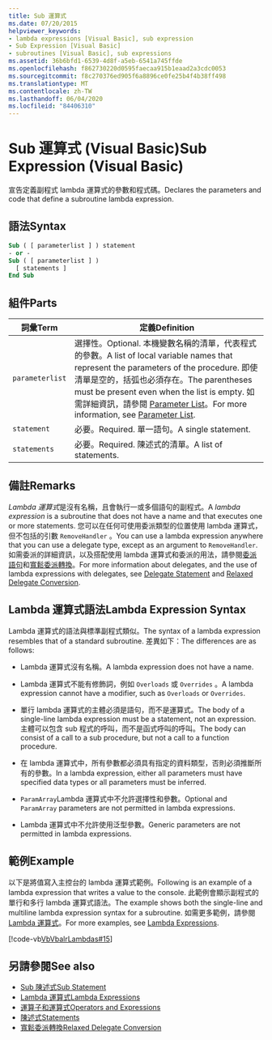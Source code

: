 ```yaml
---
title: Sub 運算式
ms.date: 07/20/2015
helpviewer_keywords:
- lambda expressions [Visual Basic], sub expression
- Sub Expression [Visual Basic]
- subroutines [Visual Basic], sub expressions
ms.assetid: 36b6bfd1-6539-4d8f-a5eb-6541a745ffde
ms.openlocfilehash: f862730220d0595faecaa915b1eaad2a3cdc0053
ms.sourcegitcommit: f8c270376ed905f6a8896ce0fe25b4f4b38ff498
ms.translationtype: MT
ms.contentlocale: zh-TW
ms.lasthandoff: 06/04/2020
ms.locfileid: "84406310"
---
```

# <a name="sub-expression-visual-basic"></a><span data-ttu-id="ad844-102">Sub 運算式 (Visual Basic)</span><span class="sxs-lookup"><span data-stu-id="ad844-102">Sub Expression (Visual Basic)</span></span>
<span data-ttu-id="ad844-103">宣告定義副程式 lambda 運算式的參數和程式碼。</span><span class="sxs-lookup"><span data-stu-id="ad844-103">Declares the parameters and code that define a subroutine lambda expression.</span></span>  
  
## <a name="syntax"></a><span data-ttu-id="ad844-104">語法</span><span class="sxs-lookup"><span data-stu-id="ad844-104">Syntax</span></span>  
  
```vb  
Sub ( [ parameterlist ] ) statement  
- or -  
Sub ( [ parameterlist ] )  
  [ statements ]  
End Sub  
```  
  
## <a name="parts"></a><span data-ttu-id="ad844-105">組件</span><span class="sxs-lookup"><span data-stu-id="ad844-105">Parts</span></span>  
  
|<span data-ttu-id="ad844-106">詞彙</span><span class="sxs-lookup"><span data-stu-id="ad844-106">Term</span></span>|<span data-ttu-id="ad844-107">定義</span><span class="sxs-lookup"><span data-stu-id="ad844-107">Definition</span></span>|  
|---|---|  
|`parameterlist`|<span data-ttu-id="ad844-108">選擇性。</span><span class="sxs-lookup"><span data-stu-id="ad844-108">Optional.</span></span> <span data-ttu-id="ad844-109">本機變數名稱的清單，代表程式的參數。</span><span class="sxs-lookup"><span data-stu-id="ad844-109">A list of local variable names that represent the parameters of the procedure.</span></span> <span data-ttu-id="ad844-110">即使清單是空的，括弧也必須存在。</span><span class="sxs-lookup"><span data-stu-id="ad844-110">The parentheses must be present even when the list is empty.</span></span> <span data-ttu-id="ad844-111">如需詳細資訊，請參閱 [Parameter List](../statements/parameter-list.md)。</span><span class="sxs-lookup"><span data-stu-id="ad844-111">For more information, see [Parameter List](../statements/parameter-list.md).</span></span>|  
|`statement`|<span data-ttu-id="ad844-112">必要。</span><span class="sxs-lookup"><span data-stu-id="ad844-112">Required.</span></span> <span data-ttu-id="ad844-113">單一語句。</span><span class="sxs-lookup"><span data-stu-id="ad844-113">A single statement.</span></span>|  
|`statements`|<span data-ttu-id="ad844-114">必要。</span><span class="sxs-lookup"><span data-stu-id="ad844-114">Required.</span></span> <span data-ttu-id="ad844-115">陳述式的清單。</span><span class="sxs-lookup"><span data-stu-id="ad844-115">A list of statements.</span></span>|  
  
## <a name="remarks"></a><span data-ttu-id="ad844-116">備註</span><span class="sxs-lookup"><span data-stu-id="ad844-116">Remarks</span></span>  
 <span data-ttu-id="ad844-117">*Lambda 運算式*是沒有名稱，且會執行一或多個語句的副程式。</span><span class="sxs-lookup"><span data-stu-id="ad844-117">A *lambda expression* is a subroutine that does not have a name and that executes one or more statements.</span></span> <span data-ttu-id="ad844-118">您可以在任何可使用委派類型的位置使用 lambda 運算式，但不包括的引數 `RemoveHandler` 。</span><span class="sxs-lookup"><span data-stu-id="ad844-118">You can use a lambda expression anywhere that you can use a delegate type, except as an argument to `RemoveHandler`.</span></span> <span data-ttu-id="ad844-119">如需委派的詳細資訊，以及搭配使用 lambda 運算式和委派的用法，請參閱[委派語句](../statements/delegate-statement.md)和[寬鬆委派轉換](../../programming-guide/language-features/delegates/relaxed-delegate-conversion.md)。</span><span class="sxs-lookup"><span data-stu-id="ad844-119">For more information about delegates, and the use of lambda expressions with delegates, see [Delegate Statement](../statements/delegate-statement.md) and [Relaxed Delegate Conversion](../../programming-guide/language-features/delegates/relaxed-delegate-conversion.md).</span></span>  
  
## <a name="lambda-expression-syntax"></a><span data-ttu-id="ad844-120">Lambda 運算式語法</span><span class="sxs-lookup"><span data-stu-id="ad844-120">Lambda Expression Syntax</span></span>  
 <span data-ttu-id="ad844-121">Lambda 運算式的語法與標準副程式類似。</span><span class="sxs-lookup"><span data-stu-id="ad844-121">The syntax of a lambda expression resembles that of a standard subroutine.</span></span> <span data-ttu-id="ad844-122">差異如下：</span><span class="sxs-lookup"><span data-stu-id="ad844-122">The differences are as follows:</span></span>  
  
- <span data-ttu-id="ad844-123">Lambda 運算式沒有名稱。</span><span class="sxs-lookup"><span data-stu-id="ad844-123">A lambda expression does not have a name.</span></span>  
  
- <span data-ttu-id="ad844-124">Lambda 運算式不能有修飾詞，例如 `Overloads` 或 `Overrides` 。</span><span class="sxs-lookup"><span data-stu-id="ad844-124">A lambda expression cannot have a modifier, such as `Overloads` or `Overrides`.</span></span>  
  
- <span data-ttu-id="ad844-125">單行 lambda 運算式的主體必須是語句，而不是運算式。</span><span class="sxs-lookup"><span data-stu-id="ad844-125">The body of a single-line lambda expression must be a statement, not an expression.</span></span> <span data-ttu-id="ad844-126">主體可以包含 sub 程式的呼叫，而不是函式呼叫的呼叫。</span><span class="sxs-lookup"><span data-stu-id="ad844-126">The body can consist of a call to a sub procedure, but not a call to a function procedure.</span></span>  
  
- <span data-ttu-id="ad844-127">在 lambda 運算式中，所有參數都必須具有指定的資料類型，否則必須推斷所有的參數。</span><span class="sxs-lookup"><span data-stu-id="ad844-127">In a lambda expression, either all parameters must have specified data types or all parameters must be inferred.</span></span>  
  
- <span data-ttu-id="ad844-128">`ParamArray`Lambda 運算式中不允許選擇性和參數。</span><span class="sxs-lookup"><span data-stu-id="ad844-128">Optional and `ParamArray` parameters are not permitted in lambda expressions.</span></span>  
  
- <span data-ttu-id="ad844-129">Lambda 運算式中不允許使用泛型參數。</span><span class="sxs-lookup"><span data-stu-id="ad844-129">Generic parameters are not permitted in lambda expressions.</span></span>  
  
## <a name="example"></a><span data-ttu-id="ad844-130">範例</span><span class="sxs-lookup"><span data-stu-id="ad844-130">Example</span></span>  
 <span data-ttu-id="ad844-131">以下是將值寫入主控台的 lambda 運算式範例。</span><span class="sxs-lookup"><span data-stu-id="ad844-131">Following is an example of a lambda expression that writes a value to the console.</span></span> <span data-ttu-id="ad844-132">此範例會顯示副程式的單行和多行 lambda 運算式語法。</span><span class="sxs-lookup"><span data-stu-id="ad844-132">The example shows both the single-line and multiline lambda expression syntax for a subroutine.</span></span> <span data-ttu-id="ad844-133">如需更多範例，請參閱[Lambda 運算式](../../programming-guide/language-features/procedures/lambda-expressions.md)。</span><span class="sxs-lookup"><span data-stu-id="ad844-133">For more examples, see [Lambda Expressions](../../programming-guide/language-features/procedures/lambda-expressions.md).</span></span>  
  
 [!code-vb[VbVbalrLambdas#15](~/samples/snippets/visualbasic/VS_Snippets_VBCSharp/VbVbalrLambdas/VB/Class1.vb#15)]  
  
## <a name="see-also"></a><span data-ttu-id="ad844-134">另請參閱</span><span class="sxs-lookup"><span data-stu-id="ad844-134">See also</span></span>

- [<span data-ttu-id="ad844-135">Sub 陳述式</span><span class="sxs-lookup"><span data-stu-id="ad844-135">Sub Statement</span></span>](../statements/sub-statement.md)
- [<span data-ttu-id="ad844-136">Lambda 運算式</span><span class="sxs-lookup"><span data-stu-id="ad844-136">Lambda Expressions</span></span>](../../programming-guide/language-features/procedures/lambda-expressions.md)
- [<span data-ttu-id="ad844-137">運算子和運算式</span><span class="sxs-lookup"><span data-stu-id="ad844-137">Operators and Expressions</span></span>](../../programming-guide/language-features/operators-and-expressions/index.md)
- [<span data-ttu-id="ad844-138">陳述式</span><span class="sxs-lookup"><span data-stu-id="ad844-138">Statements</span></span>](../../programming-guide/language-features/statements.md)
- [<span data-ttu-id="ad844-139">寬鬆委派轉換</span><span class="sxs-lookup"><span data-stu-id="ad844-139">Relaxed Delegate Conversion</span></span>](../../programming-guide/language-features/delegates/relaxed-delegate-conversion.md)
